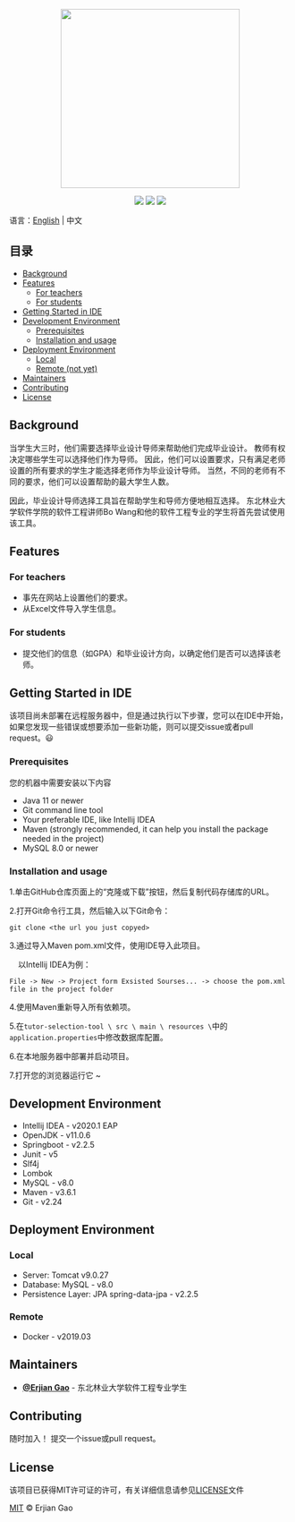 <p align="center">
  <img width="320px" src="http://picbed.erjiangao.com/img/20200624105118.png"/>
</p>

<p align="center">
  <a href="https://www.oracle.com/java/" target="_blank"><img src="https://img.shields.io/badge/language-java-orange.svg"></a>
  <a href="#License"><img src="https://img.shields.io/badge/license-MIT-green.svg"></a>
  <a><img src="https://visitor-badge.glitch.me/badge?page_id=ErjianGao.tutor-selection-tool"></a>
</p>

语言：[English](https://github.com/ErjianGao/tutor-selection-tool) | 中文

## 目录

- [Background](#background)
- [Features](#features)
    - [For teachers](#for-teachers)
    - [For students](#for-students)
- [Getting Started in IDE](#getting-started-in-ide)
- [Development Environment](#development-environment)
    - [Prerequisites](#prerequisites)
    - [Installation and usage](#installation-and-usage)
- [Deployment Environment](#deployment-environment)
    - [Local](#local)
    - [Remote (not yet)](#remote)
- [Maintainers](#maintainers)
- [Contributing](#contributing)
- [License](#license)

## Background

当学生大三时，他们需要选择毕业设计导师来帮助他们完成毕业设计。 教师有权决定哪些学生可以选择他们作为导师。 因此，他们可以设置要求，只有满足老师设置的所有要求的学生才能选择老师作为毕业设计导师。 当然，不同的老师有不同的要求，他们可以设置帮助的最大学生人数。

因此，毕业设计导师选择工具旨在帮助学生和导师方便地相互选择。 东北林业大学软件学院的软件工程讲师Bo Wang和他的软件工程专业的学生将首先尝试使用该工具。

## Features

### For teachers

- 事先在网站上设置他们的要求。
- 从Excel文件导入学生信息。

### For students

- 提交他们的信息（如GPA）和毕业设计方向，以确定他们是否可以选择该老师。

## Getting Started in IDE

该项目尚未部署在远程服务器中，但是通过执行以下步骤，您可以在IDE中开始，如果您发现一些错误或想要添加一些新功能，则可以提交issue或者pull request。:smiley:

### Prerequisites

您的机器中需要安装以下内容

- Java 11 or newer
- Git command line tool
- Your preferable IDE, like Intellij IDEA
- Maven (strongly recommended, it can help you install the package needed in the project)
- MySQL 8.0 or newer

### Installation and usage

1.单击GitHub仓库页面上的“克隆或下载”按钮，然后复制代码存储库的URL。

2.打开Git命令行工具，然后输入以下Git命令：

   ```git
   git clone <the url you just copyed>
   ```

3.通过导入Maven pom.xml文件，使用IDE导入此项目。

    以Intellij IDEA为例：

   ```
   File -> New -> Project form Exsisted Sourses... -> choose the pom.xml file in the project folder
   ```

4.使用Maven重新导入所有依赖项。

5.在`tutor-selection-tool \ src \ main \ resources \`中的` application.properties`中修改数据库配置。

6.在本地服务器中部署并启动项目。

7.打开您的浏览器运行它 ~

## Development Environment

- Intellij IDEA - v2020.1 EAP
- OpenJDK - v11.0.6
- Springboot - v2.2.5
- Junit - v5
- Slf4j
- Lombok
- MySQL - v8.0
- Maven - v3.6.1
- Git - v2.24

## Deployment Environment

### Local

- Server: Tomcat v9.0.27
- Database: MySQL - v8.0
- Persistence Layer: JPA
  spring-data-jpa - v2.2.5

### Remote

- Docker - v2019.03

## Maintainers

- [**@Erjian Gao**](https://github.com/ErjianGao) - 东北林业大学软件工程专业学生

## Contributing

随时加入！
提交一个issue或pull request。

## License

该项目已获得MIT许可证的许可，有关详细信息请参见[LICENSE](https://gist.github.com/PurpleBooth/LICENSE.md)文件

[MIT](LICENSE) © Erjian Gao
